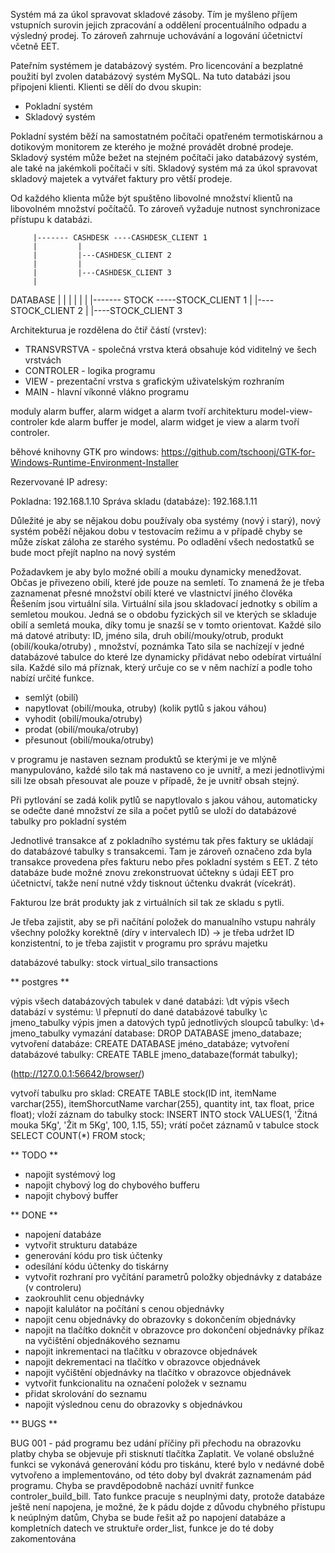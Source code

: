 

Systém má za úkol spravovat skladové zásoby. Tím je myšleno příjem vstupních surovin jejich zpracování a oddělení procentuálního odpadu a výsledný prodej. To zároveň zahrnuje uchovávání a logování účetnictví včetně EET.

Pateřním systémem je databázový systém. Pro licencování a bezplatné použití byl zvolen databázový systém MySQL. Na tuto databázi jsou připojeni klienti. Klienti se dělí do dvou skupin:
* Pokladní systém
* Skladový systém


Pokladní systém běží na samostatném počítači opatřeném termotiskárnou a dotikovým monitorem ze kterého je možné provádět drobné prodeje. 
Skladový systém může bežet na stejném počítači jako databázový systém, ale také na jakémkoli počítači v síti. Skladový systém má za úkol spravovat skladový majetek a vytvářet faktury pro větší prodeje.

Od každého klienta může být spuštěno libovolné množství klientů na libovolném množství počítačů. To zároveň vyžaduje nutnost synchronizace přístupu k databázi.


		 |------- CASHDESK ----CASHDESK_CLIENT 1
		 | 		   |
		 |		   |---CASHDESK_CLIENT 2
		 |		   |
		 |		   |---CASHDESK_CLIENT 3
		 |
DATABASE |
		 |
		 |
		 |
		 |
		 |
		 |------- STOCK -----STOCK_CLIENT 1
			        |
			        |----STOCK_CLIENT 2
			        |
			        |----STOCK_CLIENT 3





Architekturua je rozdělena do čtiř částí (vrstev):
* TRANSVRSTVA - společná vrstva která obsahuje kód viditelný ve šech vrstvách
* CONTROLER - logika programu
* VIEW - prezentační vrstva s grafickým uživatelským rozhraním
* MAIN -  hlavní víkonné vlákno programu


moduly alarm buffer, alarm widget a alarm tvoří architekturu model-view-controler kde alarm buffer je model, alarm widget je view a alarm tvoří controler.


běhové knihovny GTK pro windows:
https://github.com/tschoonj/GTK-for-Windows-Runtime-Environment-Installer


Rezervované IP adresy:

Pokladna: 192.168.1.10
Správa skladu (databáze): 192.168.1.11


Důležité je aby se nějakou dobu používaly oba systémy (nový i starý), nový systém poběží nějakou dobu v testovacím režimu a v případě chyby se může získat záloha ze starého systému. Po odladění všech nedostatků se bude moct přejít naplno na nový systém

Požadavkem je aby bylo možné obilí a mouku dynamicky menedžovat. Občas je přivezeno obilí, které jde pouze na semletí. To znamená že je třeba zaznamenat přesné množství obilí které ve vlastnictví jiného člověka
Řešením jsou virtuální sila. Virtuální sila jsou skladovací jednotky s obilím a semletou moukou. Jedná se o obdobu fyzických sil ve kterých se skladuje obilí a semletá mouka, díky tomu je snazší se v tomto orientovat.
Každé silo má datové atributy: ID, jméno sila, druh obilí/mouky/otrub, produkt (obilí/kouka/otruby) , množství, poznámka
Tato sila se nachízejí v jedné databázové tabulce do které lze dynamicky přidávat nebo odebírat virtuální sila.
Každé silo má příznak, který určuje co se v něm nachízí a podle toho nabízí určité funkce.
- semlýt (obilí)
- napytlovat (obilí/mouka, otruby) (kolik pytlů s jakou váhou)
- vyhodit (obilí/mouka/otruby)
- prodat (obilí/mouka/otruby)
- přesunout (obilí/mouka/otruby)

v programu je nastaven seznam produktů se kterými je ve mlýně manypulováno, každé silo tak má nastaveno co je uvnitř, a mezi jednotlivými sili lze obsah přesouvat ale pouze v případě, že je uvnitř obsah stejný.

Při pytlování se zadá kolik pytlů se napytlovalo s jakou váhou, automaticky se odečte dané množství ze sila a počet pytlů se uloží do databázové tabulky pro pokladní systém

Jednotlivé transakce ať z pokladního systému tak přes faktury se ukládají do databázové tabulky s transakcemi. Tam je zároveň označeno zda byla transakce provedena přes fakturu nebo přes pokladní systém s EET. Z této databáze bude možné znovu zrekonstruovat účtekny s údaji EET pro účetnictví, takže není nutné vždy tisknout účtenku dvakrát (vícekrát).

Fakturou lze brát produkty jak z virtuálních sil tak ze skladu s pytli.


Je třeba zajistit, aby se při načítání položek do manualního vstupu nahrály všechny položky korektně (díry v intervalech ID) -> je třeba udržet ID konzistentní, to je třeba zajistit v programu pro správu majetku

databázové tabulky:
stock
virtual_silo
transactions


** postgres **

výpis všech databázových tabulek v dané databázi:  \dt
výpis všech databází v systému: \l
přepnutí do dané databázové tabulky \c jmeno_tabulky
výpis jmen a datových typů jednotlivých sloupců tabulky: \d+ jmeno_tabulky
vymazání database: DROP DATABASE jmeno_databaze;
vytvoření databáze: CREATE DATABASE jméno_databáze;
vytvoření databázové tabulky: CREATE TABLE jmeno_databaze(formát tabulky);

(http://127.0.0.1:56642/browser/)


vytvoří tabulku pro sklad: CREATE TABLE stock(ID int, itemName varchar(255), itemShorcutName varchar(255), quantity int, tax float, price float);
vloží záznam do tabulky stock: INSERT INTO stock VALUES(1, 'Žitná mouka 5Kg', 'Žit m 5Kg', 100, 1.15, 55);
vrátí počet záznamů v tabulce stock SELECT COUNT(*) FROM stock;



** TODO **

* napojit systémový log 
* napojit chybový log do chybového bufferu
* napojit chybový buffer

** DONE **

* napojení databáze
* vytvořit strukturu databáze
* generování kódu pro tisk účtenky
* odesílání kódu účtenky do tiskárny
* vytvořit rozhraní pro vyčítání parametrů položky objednávky z databáze (v controleru)	
* zaokrouhlit cenu objednávky
* napojit kalulátor na počítání s cenou objednávky
* napojit cenu objednávky do obrazovky s dokončením objednávky
* napojit na tlačítko doknčit v obrazovce pro dokončení objednávky příkaz na vyčištění objednákového seznamu
* napojit inkrementaci na tlačítku v obrazovce objednávek
* napojit dekrementaci na tlačítko v obrazovce objednávek
* napojit vyčištění objednávky na tlačítko v obrazovce objednávek
* vytvořit funkcionalitu na označení položek v seznamu
* přidat skrolování do seznamu
* napojit výslednou cenu do obrazovky s objednávkou





** BUGS **

BUG 001 - pád programu bez udání příčiny při přechodu na obrazovku platby
chyba se objevuje při stisknutí tlačítka Zaplatit. Ve volané obslužné funkci se vykonává generování kódu pro tiskánu, které bylo v nedávné době vytvořeno a implementováno, od této doby byl dvakrát zaznamenám pád programu. Chyba se pravděpodobně nachází uvnitř funkce  controler_build_bill.
Tato funkce pracuje s neuplnými daty, protože databáze ještě není napojena, je možné, že k pádu dojde z důvodu chybného přístupu k neúplným datům, 
Chyba se bude řešit až po napojení databáze a kompletních datech ve struktuře order_list, funkce je do té doby zakomentována





















